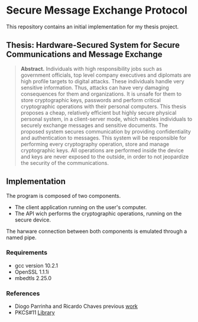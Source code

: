 # Secure Message Exchange Protocol

This repository contains an initial implementation for my thesis project.

## Thesis: Hardware-Secured System for Secure Communications and Message Exchange

>__Abstract.__ Individuals with high responsibility jobs such as government officials, top level company executives and diplomats are high profile targets to digital attacks. These individuals handle very sensitive information. Thus, attacks can have very damaging consequences for them and organizations. It is unsafe for them to store cryptographic keys, passwords and perform critical cryptographic operations with their personal computers. This thesis proposes a cheap, relatively efficient but highly secure physical personal system, in a client-server mode, which enables individuals to securely exchange messages and sensitive documents. The proposed system secures communication by providing confidentiality and authentication to messages. This system will be responsible for performing every cryptography operation, store and manage cryptographic keys. All operations are performed inside the device and keys are never exposed to the outside, in order to not jeopardize the security of the communications.

## Implementation

The program is composed of two components.
* The client application running on the user's computer.
* The API wich performs the cryptographic operations, running on the secure device.

The harware connection between both components is emulated through a named pipe.

### Requirements
* gcc version 10.2.1
* OpenSSL 1.1.1i
* mbedtls 2.25.0

### References
* Diogo Parrinha and Ricardo Chaves previous [work](http://sips.inesc-id.pt/~rjfc/cores/HSM-SF2/)
* PKCS#11 [Library](https://github.com/Pkcs11Interop/empty-pkcs11)
